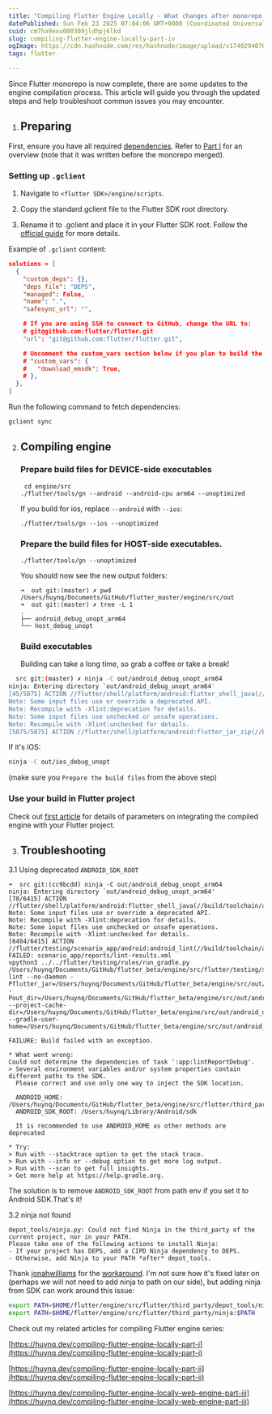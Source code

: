 ```yaml
---
title: "Compiling Flutter Engine Locally - What changes after monorepo (Part IV)"
datePublished: Sun Feb 23 2025 07:04:06 GMT+0000 (Coordinated Universal Time)
cuid: cm7ha9exu000309jldhpj6lkd
slug: compiling-flutter-engine-locally-part-iv
ogImage: https://cdn.hashnode.com/res/hashnode/image/upload/v1740294070058/3fb75603-a2c6-44bb-8673-7a77b5a1627a.jpeg
tags: flutter

---
```


Since Flutter monorepo is now complete, there are some updates to the engine compilation process. This article will guide you through the updated steps and help troubleshoot common issues you may encounter.

1. ## Preparing
    

First, ensure you have all required [dependencies](https://github.com/flutter/flutter/blob/master/engine/src/flutter/docs/contributing/Setting-up-the-Engine-development-environment.md#getting-dependencies). Refer to [Part I](https://huynq.dev/compiling-flutter-engine-locally-part-i) for an overview (note that it was written before the monorepo merged).

### Setting up `.gclient`

1. Navigate to `<flutter SDK>/engine/scripts`.
    
2. Copy the standard.gclient file to the Flutter SDK root directory.
    
3. Rename it to .gclient and place it in your Flutter SDK root. Follow the [official guide](https://github.com/flutter/flutter/blob/master/engine/README.md) for more details.
    

Example of `.gclient` content:

```json
solutions = [
  {
    "custom_deps": {},
    "deps_file": "DEPS",
    "managed": False,
    "name": ".",
    "safesync_url": "",

    # If you are using SSH to connect to GitHub, change the URL to:
    # git@github.com:flutter/flutter.git
    "url": "git@github.com:flutter/flutter.git",

    # Uncomment the custom_vars section below if you plan to build the web engine.
    # "custom_vars": {
    #   "download_emsdk": True,
    # },
  },
]
```

Run the following command to fetch dependencies:

```console
gclient sync
```

2. ## Compiling engine
    
    ### Prepare build files for DEVICE-side executables
    
    ```console
     cd engine/src
    ./flutter/tools/gn --android --android-cpu arm64 --unoptimized
    ```
    
    If you build for ios, replace `--android` with `--ios`:
    
    ```console
    ./flutter/tools/gn --ios --unoptimized
    ```
    
    ### Prepare the build files for HOST-side executables.
    
    ```console
    ./flutter/tools/gn --unoptimized
    ```
    
    You should now see the new output folders:
    
    ```console
    ➜  out git:(master) ✗ pwd
    /Users/huynq/Documents/GitHub/flutter_master/engine/src/out
    ➜  out git:(master) ✗ tree -L 1
    .
    ├── android_debug_unopt_arm64
    └── host_debug_unopt
    ```
    
    ### Build executables
    
    Building can take a long time, so grab a coffee or take a break!
    

```bash
  src git:(master) ✗ ninja -C out/android_debug_unopt_arm64
ninja: Entering directory `out/android_debug_unopt_arm64'
[45/5875] ACTION //flutter/shell/platform/android:flutter_shell_java(//build/toolchain/android:clang_arm64)
Note: Some input files use or override a deprecated API.
Note: Recompile with -Xlint:deprecation for details.
Note: Some input files use unchecked or unsafe operations.
Note: Recompile with -Xlint:unchecked for details.
[5875/5875] ACTION //flutter/shell/platform/android:flutter_jar_zip(//build/toolchain/android:clang_arm64)
```

If it's iOS:

```bash
ninja -C out/ios_debug_unopt
```

(make sure you `Prepare the build files` from the above step)

### Use your build in Flutter project

Check out [first article](https://huynq.dev/compiling-flutter-engine-locally-part-i) for details of parameters on integrating the compiled engine with your Flutter project.

3. ## Troubleshooting
    

3.1 Using deprecated `ANDROID_SDK_ROOT`

```console
➜  src git:(cc9bcdd) ninja -C out/android_debug_unopt_arm64
ninja: Entering directory `out/android_debug_unopt_arm64'
[78/6415] ACTION //flutter/shell/platform/android:flutter_shell_java(//build/toolchain/android:clang_arm64)
Note: Some input files use or override a deprecated API.
Note: Recompile with -Xlint:deprecation for details.
Note: Some input files use unchecked or unsafe operations.
Note: Recompile with -Xlint:unchecked for details.
[6404/6415] ACTION //flutter/testing/scenario_app/android:android_lint(//build/toolchain/android:clang_arm64)
FAILED: scenario_app/reports/lint-results.xml 
vpython3 ../../flutter/testing/rules/run_gradle.py /Users/huynq/Documents/GitHub/flutter_beta/engine/src/flutter/testing/scenario_app/android lint --no-daemon -Pflutter_jar=/Users/huynq/Documents/GitHub/flutter_beta/engine/src/out/android_debug_unopt_arm64/flutter.jar -Pout_dir=/Users/huynq/Documents/GitHub/flutter_beta/engine/src/out/android_debug_unopt_arm64/scenario_app --project-cache-dir=/Users/huynq/Documents/GitHub/flutter_beta/engine/src/out/android_debug_unopt_arm64/scenario_app/.gradle --gradle-user-home=/Users/huynq/Documents/GitHub/flutter_beta/engine/src/out/android_debug_unopt_arm64/scenario_app/.gradle

FAILURE: Build failed with an exception.

* What went wrong:
Could not determine the dependencies of task ':app:lintReportDebug'.
> Several environment variables and/or system properties contain different paths to the SDK.
  Please correct and use only one way to inject the SDK location.
  
  ANDROID_HOME: /Users/huynq/Documents/GitHub/flutter_beta/engine/src/flutter/third_party/android_tools/sdk
  ANDROID_SDK_ROOT: /Users/huynq/Library/Android/sdk
  
  It is recommended to use ANDROID_HOME as other methods are deprecated

* Try:
> Run with --stacktrace option to get the stack trace.
> Run with --info or --debug option to get more log output.
> Run with --scan to get full insights.
> Get more help at https://help.gradle.org.
```

The solution is to remove `ANDROID_SDK_ROOT` from path env if you set it to Android SDK.That's it!

3.2 ninja not found

```console
depot_tools/ninja.py: Could not find Ninja in the third_party of the current project, nor in your PATH.
Please take one of the following actions to install Ninja:
- If your project has DEPS, add a CIPD Ninja dependency to DEPS.
- Otherwise, add Ninja to your PATH *after* depot_tools.
```

Thank [jonahwilliams](https://github.com/jonahwilliams) for the [workaround](https://github.com/flutter/flutter/issues/163487#issuecomment-2673643365). I'm not sure how it's fixed later on (perhaps we will not need to add ninja to path on our side), but adding ninja from SDK can work around this issue:

```bash
export PATH=$HOME/flutter/engine/src/flutter/third_party/depot_tools/ninja:$PATH
export PATH=$HOME/flutter/engine/src/flutter/third_party/ninja:$PATH
```

Check out my related articles for compiling Flutter engine series:

[https://huynq.dev/compiling-flutter-engine-locally-part-i](https://huynq.dev/compiling-flutter-engine-locally-part-i)

[https://huynq.dev/compiling-flutter-engine-locally-part-ii](https://huynq.dev/compiling-flutter-engine-locally-part-ii)

[https://huynq.dev/compiling-flutter-engine-locally-web-engine-part-iii](https://huynq.dev/compiling-flutter-engine-locally-web-engine-part-iii)